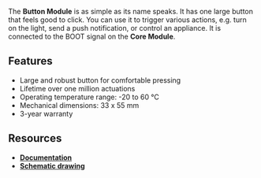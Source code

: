 The **Button Module** is as simple as its name speaks. It has one large button that feels good to click. You can use it to trigger various actions, e.g. turn on the light, send a push notification, or control an appliance. It is connected to the BOOT signal on the **Core Module**.

## Features

* Large and robust button for comfortable pressing
* Lifetime over one million actuations
* Operating temperature range: -20 to 60 °C
* Mechanical dimensions: 33 x 55 mm
* 3-year warranty

## Resources

* [**Documentation**](https://www.bigclown.com/doc/hardware/about-button-module/)
* [**Schematic drawing**](https://github.com/bigclownlabs/bc-hardware/tree/master/out/bc-button-module)
